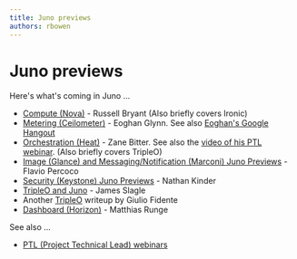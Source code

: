 ```yaml
---
title: Juno previews
authors: rbowen
---
```


# Juno previews

Here's what's coming in Juno ...

*   [Compute (Nova)](http://blog.russellbryant.net/2014/07/07/juno-preview-for-openstack-compute-nova/) - Russell Bryant (Also briefly covers Ironic)
*   [Metering (Ceilometer)](http://community.redhat.com/blog/2014/07/upstream-podcast-episode-10-rich-bowen-with-eoghan-glynn-on-openstack-juno/) - Eoghan Glynn. See also [Eoghan's Google Hangout](https://plus.google.com/events/c6e8vjjn8klrf78ruhkr95j4tas)
*   [Orchestration (Heat)](http://www.zerobanana.com/archive/2014/07/10#heat-juno-update) - Zane Bitter. See also the [video of his PTL webinar](https://www.youtube.com/watch?v=DwuZHMkFzFs&list=UUQ74G2gKXdpwZkXEsclzcrA#t=1343). (Also briefly covers TripleO)
*   [Image (Glance) and Messaging/Notification (Marconi) Juno Previews](http://blog.flaper87.com/post/juno-preview-glance-marconi/) - Flavio Percoco
*   [Security (Keystone) Juno Previews](http://redhatstackblog.redhat.com/2014/08/05/juno-updates-security/) - Nathan Kinder
*   [TripleO and Juno](http://blog-slagle.rhcloud.com/?p=235) - James Slagle
*   Another [TripleO](http://giuliofidente.com/2014/08/tripleo-vs-openstack-ha.html) writeup by Giulio Fidente
*   [Dashboard (Horizon)](http://www.matthias-runge.de/2014/09/08/horizon-juno-cycle-features/) - Matthias Runge

See also ...

*   [PTL (Project Technical Lead) webinars](https://www.youtube.com/playlist?list=PLKqaoAnDyfgqpX5f3PCuOgsDm-_UJu2aU)
